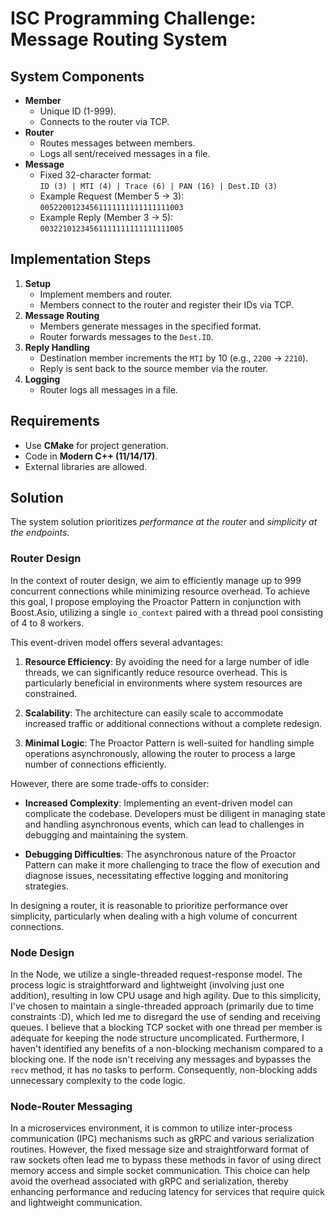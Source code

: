 # ISC Programming Challenge: Message Routing System

## System Components

- **Member**  
  - Unique ID (1-999).  
  - Connects to the router via TCP.  
- **Router**  
  - Routes messages between members.  
  - Logs all sent/received messages in a file.  
- **Message**  
  - Fixed 32-character format:  
    `ID (3) | MTI (4) | Trace (6) | PAN (16) | Dest.ID (3)`  
  - Example Request (Member 5 → 3):  
    `00522001234561111111111111111003`  
  - Example Reply (Member 3 → 5):  
    `00322101234561111111111111111005`  

## Implementation Steps

1. **Setup**  
   - Implement members and router.  
   - Members connect to the router and register their IDs via TCP.  
2. **Message Routing**  
   - Members generate messages in the specified format.  
   - Router forwards messages to the `Dest.ID`.  
3. **Reply Handling**  
   - Destination member increments the `MTI` by 10 (e.g., `2200` → `2210`).  
   - Reply is sent back to the source member via the router.  
4. **Logging**  
   - Router logs all messages in a file.  

## Requirements

- Use **CMake** for project generation.  
- Code in **Modern C++ (11/14/17)**.  
- External libraries are allowed.



## Solution
The system solution prioritizes _performance at the router_ and _simplicity at the endpoints_.

### Router Design
In the context of router design, we aim to efficiently manage up to 999 concurrent connections while minimizing resource overhead. To achieve this goal, I propose employing the Proactor Pattern in conjunction with Boost.Asio, utilizing a single `io_context` paired with a thread pool consisting of 4 to 8 workers.

This event-driven model offers several advantages:

1. **Resource Efficiency**: By avoiding the need for a large number of idle threads, we can significantly reduce resource overhead. This is particularly beneficial in environments where system resources are constrained.
    
2. **Scalability**: The architecture can easily scale to accommodate increased traffic or additional connections without a complete redesign.
    
3. **Minimal Logic**: The Proactor Pattern is well-suited for handling simple operations asynchronously, allowing the router to process a large number of connections efficiently.

However, there are some trade-offs to consider:

- **Increased Complexity**: Implementing an event-driven model can complicate the codebase. Developers must be diligent in managing state and handling asynchronous events, which can lead to challenges in debugging and maintaining the system.
    
- **Debugging Difficulties**: The asynchronous nature of the Proactor Pattern can make it more challenging to trace the flow of execution and diagnose issues, necessitating effective logging and monitoring strategies.

In designing a router, it is reasonable to prioritize performance over simplicity, particularly when dealing with a high volume of concurrent connections.

### Node Design
In the Node, we utilize a single-threaded request-response model. The process logic is straightforward and lightweight (involving just one addition), resulting in low CPU usage and high agility. Due to this simplicity, I've chosen to maintain a single-threaded approach (primarily due to time constraints :D), which led me to disregard the use of sending and receiving queues. I believe that a blocking TCP socket with one thread per member is adequate for keeping the node structure uncomplicated. Furthermore, I haven't identified any benefits of a non-blocking mechanism compared to a blocking one. If the node isn't receiving any messages and bypasses the `recv` method, it has no tasks to perform. Consequently, non-blocking adds unnecessary complexity to the code logic.

### Node-Router Messaging
In a microservices environment, it is common to utilize inter-process communication (IPC) mechanisms such as gRPC and various serialization routines. However, the fixed message size and straightforward format of raw sockets often lead me to bypass these methods in favor of using direct memory access and simple socket communication. This choice can help avoid the overhead associated with gRPC and serialization, thereby enhancing performance and reducing latency for services that require quick and lightweight communication.



